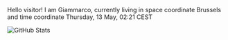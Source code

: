 Hello visitor! I am Giammarco, currently living in space coordinate Brussels and time coordinate Thursday, 13 May, 02:21 CEST

![GitHub Stats](https://github-readme-stats.vercel.app/api?username=grcasanova)
